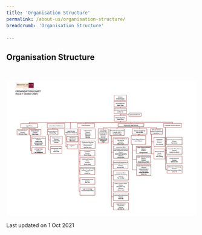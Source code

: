 ```yaml
---
title: 'Organisation Structure'
permalink: /about-us/organisation-structure/
breadcrumb: 'Organisation Structure'

---
```



Organisation Structure
---

<div class="image">
  <a href="/files/MinLaw_Organisation_Structure-01_Oct_2021.pdf">
    <br>
    <br>
    <img src="/images/MinLaw_Organisation_Structure-01_Oct_2021.png" title="Organisation Structure" alt="Organisation Structure">
  </a>
</div>

<p class="right-side-updated">Last updated on 1 Oct 2021</p>
